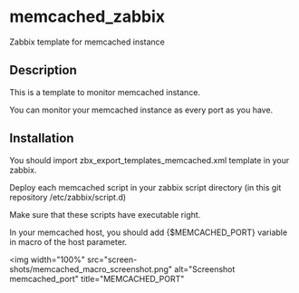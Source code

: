 memcached_zabbix
================

Zabbix template for memcached instance

## Description

This is a template to monitor memcached instance.

You can monitor your memcached instance as every port as you have.

## Installation

You should import zbx_export_templates_memcached.xml template in your zabbix.

Deploy each memcached script in your zabbix script directory (in this git repository /etc/zabbix/script.d)

Make sure that these scripts have executable right.

In your memcached host, you should add {$MEMCACHED_PORT} variable in macro of the host parameter.

<img width="100%" src="screen-shots/memcached_macro_screenshot.png" alt="Screenshot memcached_port" title="MEMCACHED_PORT"</img>
